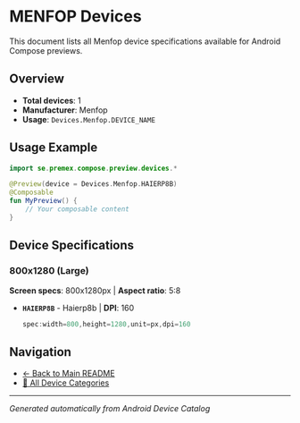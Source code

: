 # MENFOP Devices

This document lists all Menfop device specifications available for Android Compose previews.

## Overview

- **Total devices**: 1
- **Manufacturer**: Menfop
- **Usage**: `Devices.Menfop.DEVICE_NAME`

## Usage Example

```kotlin
import se.premex.compose.preview.devices.*

@Preview(device = Devices.Menfop.HAIERP8B)
@Composable
fun MyPreview() {
    // Your composable content
}
```

## Device Specifications

### 800x1280 (Large)

**Screen specs**: 800x1280px | **Aspect ratio**: 5:8

- **`HAIERP8B`** - Haierp8b | **DPI**: 160
  ```kotlin
  spec:width=800,height=1280,unit=px,dpi=160
  ```

## Navigation

- [← Back to Main README](../../README.md)
- [📱 All Device Categories](../README.md)

---
*Generated automatically from Android Device Catalog*
